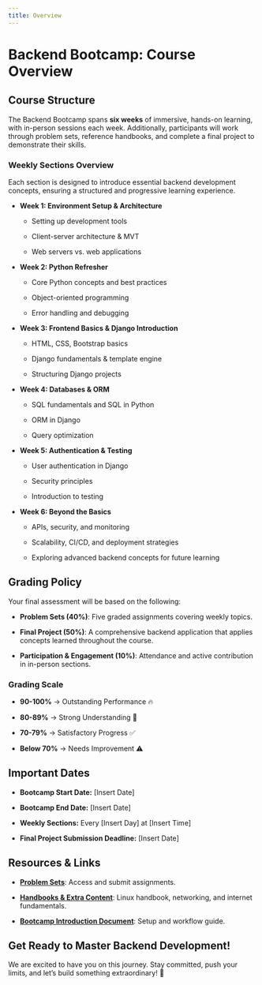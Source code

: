 ```yaml
---
title: Overview
---
```

# **Backend Bootcamp: Course Overview**

## **Course Structure**

The Backend Bootcamp spans **six weeks** of immersive, hands-on learning, with in-person sessions each week. Additionally, participants will work through problem sets, reference handbooks, and complete a final project to demonstrate their skills.

### **Weekly Sections Overview**

Each section is designed to introduce essential backend development concepts, ensuring a structured and progressive learning experience.

- **Week 1: Environment Setup & Architecture**
    
    - Setting up development tools
        
    - Client-server architecture & MVT
        
    - Web servers vs. web applications
        
- **Week 2: Python Refresher**
    
    - Core Python concepts and best practices
        
    - Object-oriented programming
        
    - Error handling and debugging
        
- **Week 3: Frontend Basics & Django Introduction**
    
    - HTML, CSS, Bootstrap basics
        
    - Django fundamentals & template engine
        
    - Structuring Django projects
        
- **Week 4: Databases & ORM**
    
    - SQL fundamentals and SQL in Python
        
    - ORM in Django
        
    - Query optimization
        
- **Week 5: Authentication & Testing**
    
    - User authentication in Django
        
    - Security principles
        
    - Introduction to testing
        
- **Week 6: Beyond the Basics**
    
    - APIs, security, and monitoring
        
    - Scalability, CI/CD, and deployment strategies
        
    - Exploring advanced backend concepts for future learning
        

## **Grading Policy**

Your final assessment will be based on the following:

- **Problem Sets (40%)**: Five graded assignments covering weekly topics.
    
- **Final Project (50%)**: A comprehensive backend application that applies concepts learned throughout the course.
    
- **Participation & Engagement (10%)**: Attendance and active contribution in in-person sections.
    

### **Grading Scale**

- **90-100%** → Outstanding Performance 🔥
    
- **80-89%** → Strong Understanding 🚀
    
- **70-79%** → Satisfactory Progress ✅
    
- **Below 70%** → Needs Improvement ⚠️
    

## **Important Dates**

- **Bootcamp Start Date:** [Insert Date]
    
- **Bootcamp End Date:** [Insert Date]
    
- **Weekly Sections:** Every [Insert Day] at [Insert Time]
    
- **Final Project Submission Deadline:** [Insert Date]
    

## **Resources & Links**

- **[Problem Sets](#)**: Access and submit assignments.
    
- **[Handbooks & Extra Content](#)**: Linux handbook, networking, and internet fundamentals.
    
- **[Bootcamp Introduction Document](#)**: Setup and workflow guide.
    

## **Get Ready to Master Backend Development!**

We are excited to have you on this journey. Stay committed, push your limits, and let’s build something extraordinary! 🚀